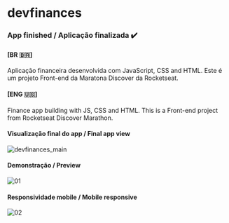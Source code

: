 # devfinances

### App finished / Aplicação finalizada ✔️

#### [BR 🇧🇷] <br>
Aplicação financeira desenvolvida com JavaScript, CSS and HTML. Este é um projeto Front-end da Maratona Discover da Rocketseat. 

#### [ENG 🇺🇸] <br>
Finance app building with JS, CSS and HTML. This is a Front-end project from Rocketseat Discover Marathon. 

#### Visualização final do app / Final app view
![devfinances_main](https://user-images.githubusercontent.com/54003876/106128378-1d289e80-613e-11eb-9ac3-c76a885a1869.png)

#### Demonstração / Preview
![01](https://user-images.githubusercontent.com/54003876/106690154-09eb5800-65b0-11eb-966d-7fb7d759266d.gif)

#### Responsividade mobile / Mobile responsive
![02](https://user-images.githubusercontent.com/54003876/106690316-546cd480-65b0-11eb-869c-7100657490e3.gif)

